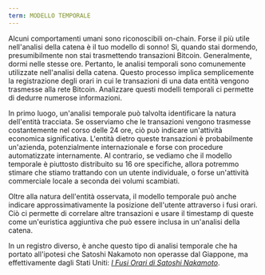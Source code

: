```yaml
---
term: MODELLO TEMPORALE
---
```


Alcuni comportamenti umani sono riconoscibili on-chain. Forse il più utile nell'analisi della catena è il tuo modello di sonno! Sì, quando stai dormendo, presumibilmente non stai trasmettendo transazioni Bitcoin. Generalmente, dormi nelle stesse ore. Pertanto, le analisi temporali sono comunemente utilizzate nell'analisi della catena. Questo processo implica semplicemente la registrazione degli orari in cui le transazioni di una data entità vengono trasmesse alla rete Bitcoin. Analizzare questi modelli temporali ci permette di dedurre numerose informazioni.

In primo luogo, un'analisi temporale può talvolta identificare la natura dell'entità tracciata. Se osserviamo che le transazioni vengono trasmesse costantemente nel corso delle 24 ore, ciò può indicare un'attività economica significativa. L'entità dietro queste transazioni è probabilmente un'azienda, potenzialmente internazionale e forse con procedure automatizzate internamente. Al contrario, se vediamo che il modello temporale è piuttosto distribuito su 16 ore specifiche, allora potremmo stimare che stiamo trattando con un utente individuale, o forse un'attività commerciale locale a seconda dei volumi scambiati.

Oltre alla natura dell'entità osservata, il modello temporale può anche indicare approssimativamente la posizione dell'utente attraverso i fusi orari. Ciò ci permette di correlare altre transazioni e usare il timestamp di queste come un'euristica aggiuntiva che può essere inclusa in un'analisi della catena.

In un registro diverso, è anche questo tipo di analisi temporale che ha portato all'ipotesi che Satoshi Nakamoto non operasse dal Giappone, ma effettivamente dagli Stati Uniti: [_I Fusi Orari di Satoshi Nakamoto_](https://medium.com/@insearchofsatoshi/the-time-zones-of-satoshi-nakamoto-aa40f035178f).